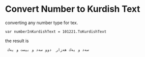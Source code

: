 # Convert Number to Kurdish Text
converting any number type for tex.

    var numberInKurdishText = 101221.ToKurdishText

the result is 

```
 سه‌د و یه‌ك هه‌زار  دوو سه‌د و بیست و یه‌ك
```
